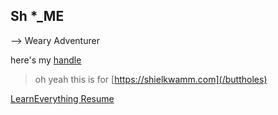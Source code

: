 ## Sh *_ME

--> Weary Adventurer

here's my [handle](./handle.json)

> oh yeah this is for [https://shielkwamm.com](/buttholes)

[LearnEverything Resume](https://neobii.github.io/le-resume/)